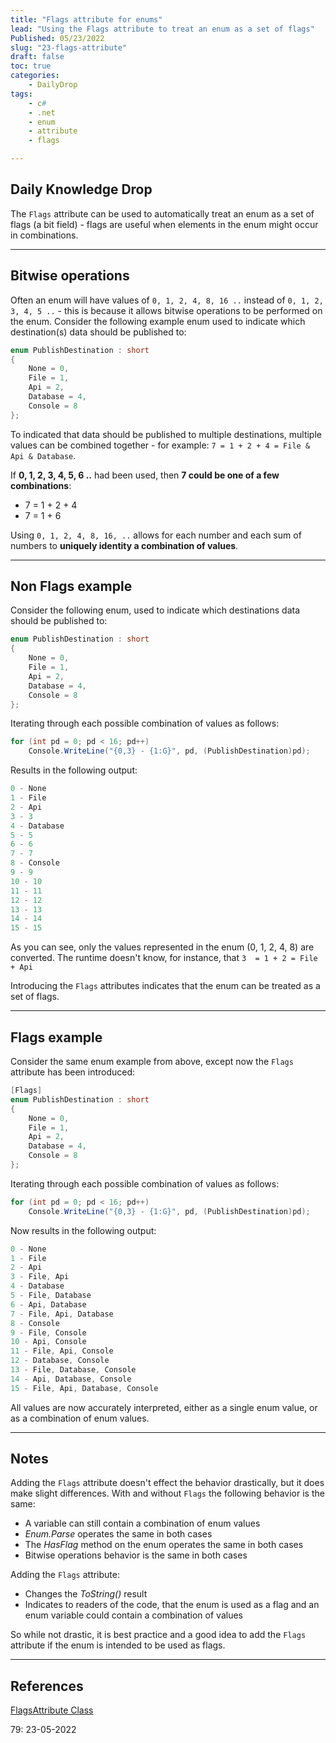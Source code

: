 ```yaml
---
title: "Flags attribute for enums"
lead: "Using the Flags attribute to treat an enum as a set of flags"
Published: 05/23/2022
slug: "23-flags-attribute"
draft: false
toc: true
categories:
    - DailyDrop
tags:
    - c#
    - .net
    - enum
    - attribute
    - flags

---
```


## Daily Knowledge Drop

The `Flags` attribute can be used to automatically treat an enum as a set of flags (a bit field) - flags are useful when elements in the enum might occur in combinations.

---

## Bitwise operations

Often an enum will have values of `0, 1, 2, 4, 8, 16 ..` instead of `0, 1, 2, 3, 4, 5 ..` - this is because it allows bitwise operations to be performed on the enum. Consider the following example enum used to indicate which destination(s) data should be published to: 

``` csharp
enum PublishDestination : short
{
    None = 0,
    File = 1,
    Api = 2,
    Database = 4,
    Console = 8
};
```

To indicated that data should be published to multiple destinations, multiple values can be combined together - for example: `7 = 1 + 2 + 4 = File & Api & Database`.

If **0, 1, 2, 3, 4, 5, 6 ..** had been used, then **7 could be one of a few combinations**:
- 7 = 1 + 2 + 4
- 7 = 1 + 6

Using `0, 1, 2, 4, 8, 16, ..` allows for each number and each sum of numbers to **uniquely identity a combination of values**.

---

## Non Flags example

Consider the following enum, used to indicate which destinations data should be published to:

``` csharp
enum PublishDestination : short
{
    None = 0,
    File = 1,
    Api = 2,
    Database = 4,
    Console = 8
};
```

Iterating through each possible combination of values as follows:

``` csharp
for (int pd = 0; pd < 16; pd++)
    Console.WriteLine("{0,3} - {1:G}", pd, (PublishDestination)pd);
```

Results in the following output:

``` powershell
0 - None
1 - File
2 - Api
3 - 3
4 - Database
5 - 5
6 - 6
7 - 7
8 - Console
9 - 9
10 - 10
11 - 11
12 - 12
13 - 13
14 - 14
15 - 15
```

As you can see, only the values represented in the enum (0, 1, 2, 4, 8) are converted. The runtime doesn't know, for instance, that `3  = 1 + 2 = File + Api`

Introducing the `Flags` attributes indicates that the enum can be treated as a set of flags.

---


## Flags example

Consider the same enum example from above, except now the `Flags` attribute has been introduced:

``` csharp
[Flags]
enum PublishDestination : short
{
    None = 0,
    File = 1,
    Api = 2,
    Database = 4,
    Console = 8
};
```

Iterating through each possible combination of values as follows:

``` csharp
for (int pd = 0; pd < 16; pd++)
    Console.WriteLine("{0,3} - {1:G}", pd, (PublishDestination)pd);
```

Now results in the following output:

``` powershell
0 - None
1 - File
2 - Api
3 - File, Api
4 - Database
5 - File, Database
6 - Api, Database
7 - File, Api, Database
8 - Console
9 - File, Console
10 - Api, Console
11 - File, Api, Console
12 - Database, Console
13 - File, Database, Console
14 - Api, Database, Console
15 - File, Api, Database, Console
```

All values are now accurately interpreted, either as a single enum value, or as a combination of enum values.

---

## Notes

Adding the `Flags` attribute doesn't effect the behavior drastically, but it does make slight differences. With and without `Flags` the following behavior is the same:
- A variable can still contain a combination of enum values
- _Enum.Parse_ operates the same in both cases
- The _HasFlag_ method on the enum operates the same in both cases
- Bitwise operations behavior is the same in both cases

Adding the `Flags` attribute:
- Changes the _ToString()_ result
- Indicates to readers of the code, that the enum is used as a flag and an enum variable could contain a combination of values

So while not drastic, it is best practice and a good idea to add the `Flags` attribute if the enum is intended to be used as flags.

---

## References

[FlagsAttribute Class](https://docs.microsoft.com/en-us/dotnet/api/system.flagsattribute?view=net-6.0)  

<?# DailyDrop ?>79: 23-05-2022<?#/ DailyDrop ?>
